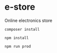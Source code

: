# e-store
Online electronics store

    composer install
    
    npm install
    
    npm run prod
